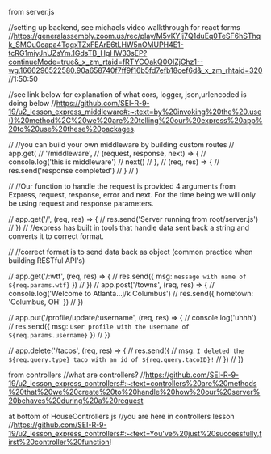 from server.js

//setting up backend, see michaels video walkthrough for react forms
//https://generalassembly.zoom.us/rec/play/M5vKYIj7Q1duEq0TeSF6hSThqk_SMOu0capa4TqqxTZxFEArE6tLHW5nOMUPH4E1-tcRG1miyJnUZsYm.1GdsTB_HgHW33sEP?continueMode=true&_x_zm_rtaid=fRTYCOakQ0OIZjGhz1--wg.1666296522580.90a658740f7ff9f16b5fd7efb18cef6d&_x_zm_rhtaid=320
//1:50:50

//see link below for explanation of what cors, logger, json,urlencoded is doing below
//https://github.com/SEI-R-9-19/u2_lesson_express_middleware#:~:text=by%20invoking%20the%20.use()%20method%2C%20we%20are%20telling%20our%20express%20app%20to%20use%20these%20packages.

// //you can build your own middleware by building custom routes
// app.get(
// '/middleware',
// (request, response, next) => {
// console.log('this is middleware')
// next()
// },
// (req, res) => {
// res.send('response completed')
// }
// )

// //Our function to handle the request is provided 4 arguments from Express, request, response, error and next. For the time being we will only be using request and response parameters.

// app.get('/', (req, res) => {
// res.send('Server running from root/server.js')
// })
// //express has built in tools that handle data sent back a string and converts it to correct format.

// //correct format is to send data back as object (common practice when building RESTful API's)

// app.get('/:wtf', (req, res) => {
// res.send({ msg: `message with name of ${req.params.wtf}` })
// })
// app.post('/towns', (req, res) => {
// console.log('Welcome to Atlanta...j/k Columbus')
// res.send({ hometown: 'Columbus, OH' })
// })

// app.put('/profile/update/:username', (req, res) => {
// console.log('uhhh')
// res.send({ msg: `User profile with the username of ${req.params.username}` })
// })

// app.delete('/tacos', (req, res) => {
// res.send({
// msg: `I deleted the ${req.query.type} taco with an id of ${req.query.tacoID}!`
// })
// })

from controllers
//what are controllers?
//https://github.com/SEI-R-9-19/u2_lesson_express_controllers#:~:text=controllers%20are%20methods%20that%20we%20create%20to%20handle%20how%20our%20server%20behaves%20during%20a%20request

at bottom of HouseControllers.js
//you are here in controllers lesson
//https://github.com/SEI-R-9-19/u2_lesson_express_controllers#:~:text=You've%20just%20successfully,first%20controller%20function!
